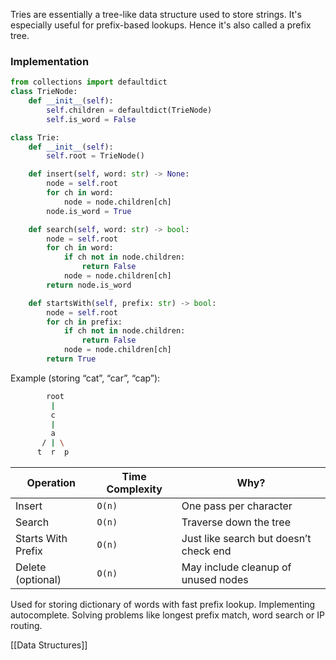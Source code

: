 
Tries are essentially a tree-like data structure used to store strings. It's especially useful for prefix-based lookups. Hence it's also called a prefix tree.

### Implementation

```python
from collections import defaultdict
class TrieNode:
    def __init__(self):
        self.children = defaultdict(TrieNode)
        self.is_word = False

class Trie:
    def __init__(self):
        self.root = TrieNode()

    def insert(self, word: str) -> None:
        node = self.root
        for ch in word:
            node = node.children[ch]
        node.is_word = True

    def search(self, word: str) -> bool:
        node = self.root
        for ch in word:
            if ch not in node.children:
                return False
            node = node.children[ch]
        return node.is_word

    def startsWith(self, prefix: str) -> bool:
        node = self.root
        for ch in prefix:
            if ch not in node.children:
                return False
            node = node.children[ch]
        return True
```

Example (storing “cat”, “car”, “cap”):
```bash
        root
         |
         c
         |
         a
       / | \
      t  r  p

```


|Operation|Time Complexity|Why?|
|---|---|---|
|Insert|`O(n)`|One pass per character|
|Search|`O(n)`|Traverse down the tree|
|Starts With Prefix|`O(n)`|Just like search but doesn’t check end|
|Delete (optional)|`O(n)`|May include cleanup of unused nodes|


Used for storing dictionary of words with fast prefix lookup. Implementing autocomplete. Solving problems like longest prefix match, word search or IP routing.


[[Data Structures]]